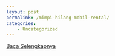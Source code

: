 ```yaml
---
layout: post
permalink: /mimpi-hilang-mobil-rental/
categories:
    - Uncategorized
---
```


[Baca Selengkapnya](/02)